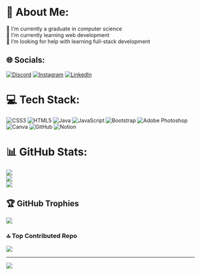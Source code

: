 # 💫 About Me:
🔭 I'm currently a graduate in computer science<br>🌱 I'm currently learning web development<br>🤔 I’m looking for help with learning full-stack development


## 🌐 Socials:
[![Discord](https://img.shields.io/badge/Discord-%237289DA.svg?logo=discord&logoColor=white)](https://discord.gg/raynold_lubis) [![Instagram](https://img.shields.io/badge/Instagram-%23E4405F.svg?logo=Instagram&logoColor=white)](https://instagram.com/raynold_lubis) [![LinkedIn](https://img.shields.io/badge/LinkedIn-%230077B5.svg?logo=linkedin&logoColor=white)](https://linkedin.com/in/raynold-lubis) 

# 💻 Tech Stack:
![CSS3](https://img.shields.io/badge/css3-%231572B6.svg?style=for-the-badge&logo=css3&logoColor=white) ![HTML5](https://img.shields.io/badge/html5-%23E34F26.svg?style=for-the-badge&logo=html5&logoColor=white) ![Java](https://img.shields.io/badge/java-%23ED8B00.svg?style=for-the-badge&logo=openjdk&logoColor=white) ![JavaScript](https://img.shields.io/badge/javascript-%23323330.svg?style=for-the-badge&logo=javascript&logoColor=%23F7DF1E) ![Bootstrap](https://img.shields.io/badge/bootstrap-%238511FA.svg?style=for-the-badge&logo=bootstrap&logoColor=white) ![Adobe Photoshop](https://img.shields.io/badge/adobe%20photoshop-%2331A8FF.svg?style=for-the-badge&logo=adobe%20photoshop&logoColor=white) ![Canva](https://img.shields.io/badge/Canva-%2300C4CC.svg?style=for-the-badge&logo=Canva&logoColor=white) ![GitHub](https://img.shields.io/badge/github-%23121011.svg?style=for-the-badge&logo=github&logoColor=white) ![Notion](https://img.shields.io/badge/Notion-%23000000.svg?style=for-the-badge&logo=notion&logoColor=white)
# 📊 GitHub Stats:
![](https://github-readme-stats.vercel.app/api?username=raynold-lubis&theme=dark&hide_border=false&include_all_commits=false&count_private=false)<br/>
![](https://github-readme-streak-stats.herokuapp.com/?user=raynold-lubis&theme=dark&hide_border=false)<br/>
![](https://github-readme-stats.vercel.app/api/top-langs/?username=raynold-lubis&theme=dark&hide_border=false&include_all_commits=false&count_private=false&layout=compact)

## 🏆 GitHub Trophies
![](https://github-profile-trophy.vercel.app/?username=raynold-lubis&theme=radical&no-frame=true&no-bg=true&margin-w=4)

### 🔝 Top Contributed Repo
![](https://github-contributor-stats.vercel.app/api?username=raynold-lubis&limit=5&theme=dark&combine_all_yearly_contributions=true)

---
[![](https://visitcount.itsvg.in/api?id=raynold-lubis&icon=0&color=0)](https://visitcount.itsvg.in)

<!-- Proudly created with GPRM ( https://gprm.itsvg.in ) -->
